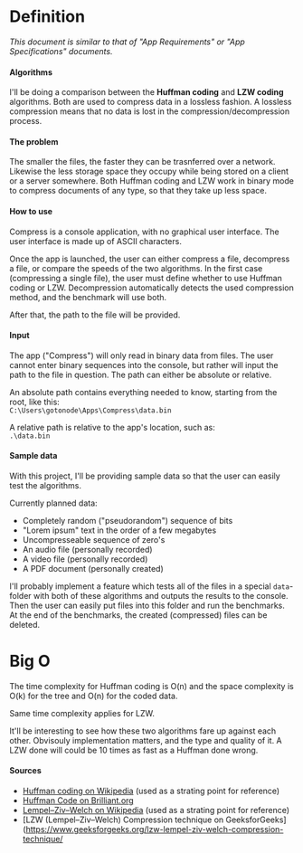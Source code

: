 # Definition

*This document is similar to that of "App Requirements" or "App Specifications" documents.*

#### Algorithms

I'll be doing a comparison between the **Huffman coding** and **LZW coding** algorithms. Both are used to compress data in a lossless fashion. A lossless compression means that no data is lost in the compression/decompression process.

#### The problem

The smaller the files, the faster they can be trasnferred over a network. Likewise the less storage space they occupy while being stored on a client or a server somewhere. Both Huffman coding and LZW work in binary mode to compress documents of any type, so that they take up less space.

#### How to use

Compress is a console application, with no graphical user interface. The user interface is made up of ASCII characters.

Once the app is launched, the user can either compress a file, decompress a file, or compare the speeds of the two algorithms. In the first case (compressing a single file), the user must define whether to use Huffman coding or LZW. Decompression automatically detects the used compression method, and the benchmark will use both.

After that, the path to the file will be provided.

#### Input

The app ("Compress") will only read in binary data from files. The user cannot enter binary sequences into the console, but rather will input the path to the file in question. The path can either be absolute or relative.

An absolute path contains everything needed to know, starting from the root, like this:  
```C:\Users\gotonode\Apps\Compress\data.bin```

A relative path is relative to the app's location, such as:  
```.\data.bin```

#### Sample data

With this project, I'll be providing sample data so that the user can easily test the algorithms.

Currently planned data:

* Completely random ("pseudorandom") sequence of bits
* "Lorem ipsum" text in the order of a few megabytes
* Uncompresseable sequence of zero's
* An audio file (personally recorded)
* A video file (personally recorded)
* A PDF document (personally created)

I'll probably implement a feature which tests all of the files in a special `data`-folder with both of these algorithms and outputs the results to the console. Then the user can easily put files into this folder and run the benchmarks. At the end of the benchmarks, the created (compressed) files can be deleted.

# Big O

The time complexity for Huffman coding is O(n) and the space complexity is O(k) for the tree and O(n) for the coded data.

Same time complexity applies for LZW.

It'll be interesting to see how these two algorithms fare up against each other. Obvisouly implementation matters, and the type and quality of it. A LZW done will could be 10 times as fast as a Huffman done wrong.

#### Sources

* [Huffman coding on Wikipedia](https://en.wikipedia.org/wiki/Huffman_coding) (used as a strating point for reference)
* [Huffman Code on Brilliant.org](https://brilliant.org/wiki/huffman-encoding/)
* [Lempel–Ziv–Welch on Wikipedia](https://en.wikipedia.org/wiki/Lempel%E2%80%93Ziv%E2%80%93Welch) (used as a strating point for reference)
* [LZW (Lempel–Ziv–Welch) Compression technique on GeeksforGeeks](https://www.geeksforgeeks.org/lzw-lempel-ziv-welch-compression-technique/
